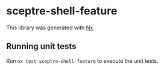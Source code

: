 # sceptre-shell-feature

This library was generated with [Nx](https://nx.dev).

## Running unit tests

Run `nx test sceptre-shell-feature` to execute the unit tests.
